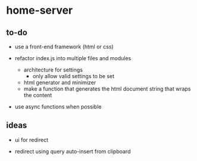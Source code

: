 # home-server

## to-do

* use a front-end framework (html or css)

* refactor index.js into multiple files and modules
  * architecture for settings
    * only allow valid settings to be set
  * html generator and minimizer
  * make a function that generates the html document string that wraps the content

* use async functions when possible

## ideas

* ui for redirect

* redirect using query auto-insert from clipboard
